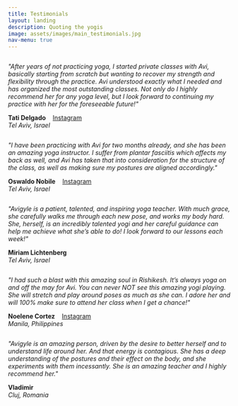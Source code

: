 ```yaml
---
title: Testimonials
layout: landing
description: Quoting the yogis
image: assets/images/main_testimonials.jpg
nav-menu: true
---
```


<!-- Main -->
<div id="main">

<!-- INTRO, TURNED OFF:
<section id="one">
	<div class="inner">
		<header class="major">
			<h2>Sed amet aliquam</h2>
		</header>
		<p>"Nullam et orci eu lorem consequat tincidunt vivamus et sagittis magna sed nunc rhoncus condimentum sem. In efficitur ligula tate urna. Maecenas massa vel lacinia pellentesque lorem ipsum dolor. Nullam et orci eu lorem consequat tincidunt. Vivamus et sagittis libero. Nullam et orci eu lorem consequat tincidunt vivamus et sagittis magna sed nunc rhoncus condimentum sem. In efficitur ligula tate urna."</p>
	</div>
</section> -->

<!-- Two -->
<section id="two" class="spotlights">
	<section>
		<a href="https://www.instagram.com/tatidelgador/" class="image">
			<img src="{% link assets/images/testimonials_tati.jpeg %}" alt="" data-position="25% 25%" />
		</a>
		<div class="content">
			<div class="inner">
				<p><i>"After years of not practicing yoga, I started private classes with Avi, basically starting from scratch but wanting to recover my strength and flexibility through the practice. Avi understood exactly what I needed and has organized the most outstanding classes. Not only do I highly recommend her for any yoga level, but I look forward to continuing my practice with her for the foreseeable future!"</i></p>
				<p style="text-align:left"><b>Tati Delgado</b>&nbsp;&nbsp;&nbsp;&nbsp;<a href="https://www.instagram.com/tatidelgador/" class="icon fa-instagram"><span class="label">Instagram</span></a>
				<br /><i>Tel Aviv, Israel</i></p>
				<!-- <ul class="actions">
					<li><a href="generic.html" class="button">Learn more</a></li>
				</ul> -->
			</div>
		</div>
	</section>
	<section>
		<a href="https://www.instagram.com/oswaldmachine/" class="image">
			<img src="{% link assets/images/testimonials_oswaldo.jpeg %}" alt="" data-position="25% 25%" />
		</a>
		<div class="content">
			<div class="inner">
				<p><i>"I have been practicing with Avi for two months already, and she has been an amazing yoga instructor. I suffer from plantar fasciitis which affects my back as well, and Avi has taken that into consideration for the structure of the class, as well as making sure my postures are aligned accordingly."</i></p>
				<p style="text-align:left"><b>Oswaldo Nobile</b>&nbsp;&nbsp;&nbsp;&nbsp;<a href="https://www.instagram.com/oswaldmachine/" class="icon fa-instagram"><span class="label">Instagram</span></a>
				<br /><i>Tel Aviv, Israel</i></p>
				<!-- <ul class="actions">
					<li><a href="generic.html" class="button">Learn more</a></li>
				</ul> -->
			</div>
		</div>
	</section>
	<section>
		<a class="image">
			<img src="{% link assets/images/testimonials_miriam.jpg %}" alt="" data-position="center center" />
		</a>
		<div class="content">
			<div class="inner">
				<p><i>"Avigyle is a patient, talented, and inspiring yoga teacher. With much grace, she carefully walks me through each new pose, and works my body hard. She, herself, is an incredibly talented yogi and her careful guidance can help me achieve what she’s able to do! I look forward to our lessons each week!"</i></p>
				<p style="text-align:left"><b>Miriam Lichtenberg</b>
				<br /><i>Tel Aviv, Israel</i></p>
				<!-- <ul class="actions">
					<li><a href="generic.html" class="button">Learn more</a></li>
				</ul> -->
			</div>
		</div>
	</section>
	<section>
		<a href="https://www.instagram.com/noellecrtz/" class="image">
			<img src="{% link assets/images/testimonials_noelle.jpg %}" alt="" data-position="top center" />
		</a>
		<div class="content">
			<div class="inner">
				<p><i>"I had such a blast with this amazing soul in Rishikesh. It’s always yoga on and off the may for Avi. You can never NOT see this amazing yogi playing. She will stretch and play around poses as much as she can. I adore her and will 100% make sure to attend her class when I get a chance!"</i></p>
				<p style="text-align:left"><b>Noelene Cortez</b>&nbsp;&nbsp;&nbsp;&nbsp;<a href="https://www.instagram.com/noellecrtz/" class="icon fa-instagram"><span class="label">Instagram</span></a>
				<br /><i>Manila, Philippines</i></p>
				<!-- <ul class="actions">
					<li><a href="generic.html" class="button">Learn more</a></li>
				</ul> -->
			</div>
		</div>
	</section>
	<section>
		<a class="image">
			<img src="{% link assets/images/testimonials_vladimir.jpg %}" alt="" data-position="25% 25%" />
		</a>
		<div class="content">
			<div class="inner">
				<p><i>"Avigyle is an amazing person, driven by the desire to better herself and to understand life around her. And that energy is contagious. She has a deep understanding of the postures and their effect on the body, and she experiments with them incessantly. She is an amazing teacher and I highly recommend her."</i></p>
				<p style="text-align:left"><b>Vladimir</b><br /><i>Cluj, Romania</i></p>
				<!-- <ul class="actions">
					<li><a href="generic.html" class="button">Learn more</a></li>
				</ul> -->
			</div>
		</div>
	</section>
</section>

<!-- Three -->
<!--
<section id="three">
	<div class="inner">
		<header class="major">
			<h2>Massa libero</h2>
		</header>
		<p>Nullam et orci eu lorem consequat tincidunt vivamus et sagittis libero. Mauris aliquet magna magna sed nunc rhoncus pharetra. Pellentesque condimentum sem. In efficitur ligula tate urna. Maecenas laoreet massa vel lacinia pellentesque lorem ipsum dolor. Nullam et orci eu lorem consequat tincidunt. Vivamus et sagittis libero. Mauris aliquet magna magna sed nunc rhoncus amet pharetra et feugiat tempus.</p>
				 <ul class="actions">
					<li><a href="generic.html" class="button">Learn more</a></li>
				</ul> 
	</div>
</section> -->

</div>
